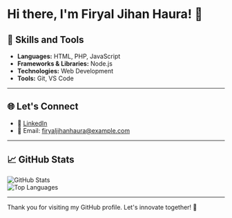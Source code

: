 # Hi there, I'm Firyal Jihan Haura! 👋

## 🚀 Skills and Tools

- **Languages:** HTML, PHP, JavaScript
- **Frameworks & Libraries:** Node.js
- **Technologies:** Web Development
- **Tools:** Git, VS Code

---

## 🌐 Let's Connect

- 💼 [LinkedIn](https://www.linkedin.com/in/firyal-jihan-haura)  
- 📧 Email: firyaljihanhaura@example.com

---

## 📈 GitHub Stats

![GitHub Stats](https://github-readme-stats.vercel.app/api?firyaljihan=firyaljihan&show_icons=true&theme=radical)  
![Top Languages](https://github-readme-stats.vercel.app/api/top-langs/?firyaljihan=firyaljihan&layout=compact&theme=radical)

---

Thank you for visiting my GitHub profile. Let's innovate together! 🚀
